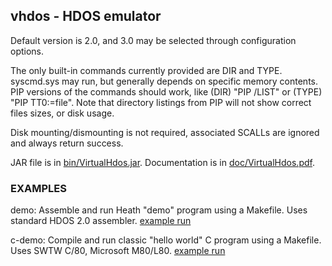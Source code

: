 ## vhdos - HDOS emulator

Default version is 2.0, and 3.0 may be selected through
configuration options.

The only built-in commands currently provided are DIR and TYPE.
syscmd.sys may run, but generally depends on specific memory contents.
PIP versions of the commands should work, like (DIR) "PIP /LIST" or
(TYPE) "PIP TT0:=file". Note that directory listings from PIP will
not show correct files sizes, or disk usage.

Disk mounting/dismounting is not required, associated SCALLs are
ignored and always return success.

JAR file is in [bin/VirtualHdos.jar](../bin/VirtualHdos.jar).
Documentation is in [doc/VirtualHdos.pdf](../doc/VirtualHdos.pdf).

### EXAMPLES

demo: Assemble and run Heath "demo" program using a Makefile.
      Uses standard HDOS 2.0 assembler.
      [example run](demo/demo-log.txt)

c-demo: Compile and run classic "hello world" C program using a Makefile.
        Uses SWTW C/80, Microsoft M80/L80.
        [example run](c-demo/hello-log.txt)
